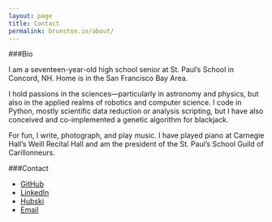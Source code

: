 ```yaml
---
layout: page
title: Contact
permalink: brunston.io/about/
---
```

###Bio

I am a seventeen-year-old high school senior at St. Paul’s School in Concord, NH. Home is in the San Francisco Bay Area.

I hold passions in the sciences—particularly in astronomy and physics, but also in the applied realms of robotics and computer science. I code in Python, mostly scientific data reduction or analysis scripting, but I have also conceived and co-implemented a genetic algorithm for blackjack.

For fun, I write, photograph, and play music. I have played piano at Carnegie Hall’s Weill Recital Hall and am the president of the St. Paul’s School Guild of Carillonneurs.

###Contact

* [GitHub](https://github.com/brupoon/)
* [LinkedIn](https://www.linkedin.com/in/brunston)
* [Hubski](https://hubski.com/user?id=demure)
* [Email](mailto:brupoon@outlook.comREMOVETHESECAPS)